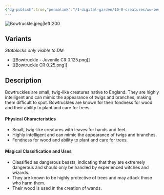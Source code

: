 ```yaml
---
{"dg-publish":true,"permalink":"/1-digital-garden/10-0-creatures/ww-bestiary/bowtruckle/","tags":["#creature","beast"]}
---
```



![Bowtruckle.jpeg|left|200](/img/user/1%20DIGITAL%20GARDEN/10.0%20CREATURES/(Attachments)/WW%20Bestiary/Bowtruckle.jpeg)

## Variants
*Statblocks only visible to DM*
- [[Bowtruckle - Juvenile CR 0.125.png]]
- [[Bowtruckle CR 0.25.png]]

## Description

Bowtruckles are small, twig-like creatures native to England. They are highly intelligent and can mimic the appearance of twigs and branches, making them difficult to spot. Bowtruckles are known for their fondness for wood and their ability to plant and care for trees.

#### Physical Characteristics

- Small, twig-like creatures with leaves for hands and feet.
- Highly intelligent and can mimic the appearance of twigs and branches.
- Fondness for wood and ability to plant and care for trees.

#### Magical Classification and Uses

- Classified as dangerous beasts, indicating that they are extremely dangerous and should only be handled by experienced witches and wizards.
- They are known to be highly protective of trees and may attack those who harm them.
- Their wood is used in the creation of wands.
